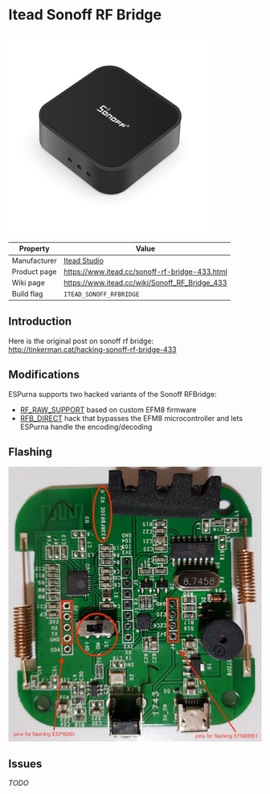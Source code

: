 # Itead Sonoff RF Bridge

![Sonoff RF Bridge](images/devices/itead-sonoff-rfbridge.jpg)

|Property|Value|
|---|---|
|Manufacturer|[Itead Studio](https://www.itead.cc)|
|Product page|https://www.itead.cc/sonoff-rf-bridge-433.html|
|Wiki page|https://www.itead.cc/wiki/Sonoff_RF_Bridge_433|
|Build flag|`ITEAD_SONOFF_RFBRIDGE`|

## Introduction

Here is the original post on sonoff rf bridge:<br>
http://tinkerman.cat/hacking-sonoff-rf-bridge-433

## Modifications

ESPurna supports two hacked variants of the Sonoff RFBridge:
* [RF_RAW_SUPPORT](https://github.com/Portisch/RF-Bridge-EFM8BB1) based on custom EFM8 firmware 
* [RFB_DIRECT](https://github.com/xoseperez/espurna/wiki/Hardware-Itead-Sonoff-RF-Bridge---Direct-Hack) hack that bypasses the EFM8 microcontroller and lets ESPurna handle the encoding/decoding
## Flashing

![Sonoff RF Bridge board](images/flashing/sonoff-rf-bridge-v2.jpg)

## Issues

*TODO*